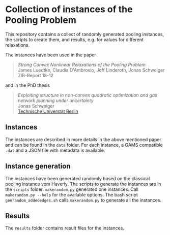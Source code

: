 # Collection of instances of the Pooling Problem

This repository contains a collect of randomly generated pooling instances, the scripts to create them, and results, e.g. for values for different relaxations.

The instances have been used in the paper 

> _Strong Convex Nonlinear Relaxations of the Pooling Problem_  
> James Luedtke, Claudia D'Ambrosio, Jeff Linderoth, Jonas Schweiger  
> ZIB-Report 18-12

and in the PhD thesis

> _Exploiting structure in non-convex quadratic optimization and
  gas network planning under uncertainty_  
> Jonas Schweiger  
> [Technische Universtät Berlin](http://dx.doi.org/10.14279/depositonce-6015)

## Instances

The instances are described in more details in the above mentioned paper and can be found in the `data` folder. For each instance, a GAMS compatible `.dat` and a JSON file with metadata is available.

## Instance generation

The instances have been generated randomly based on the classical pooling instance vom Haverly. The scripts to generate the instances are in the `scripts` folder. `makerandom.py` generated one instances. Call `makerandom.py --help` for the available options. The bash script `genrandom_addededges.sh` calls `makerandom.py` to generate all the instances.

## Results

The `results` folder contains result files for the instances.
